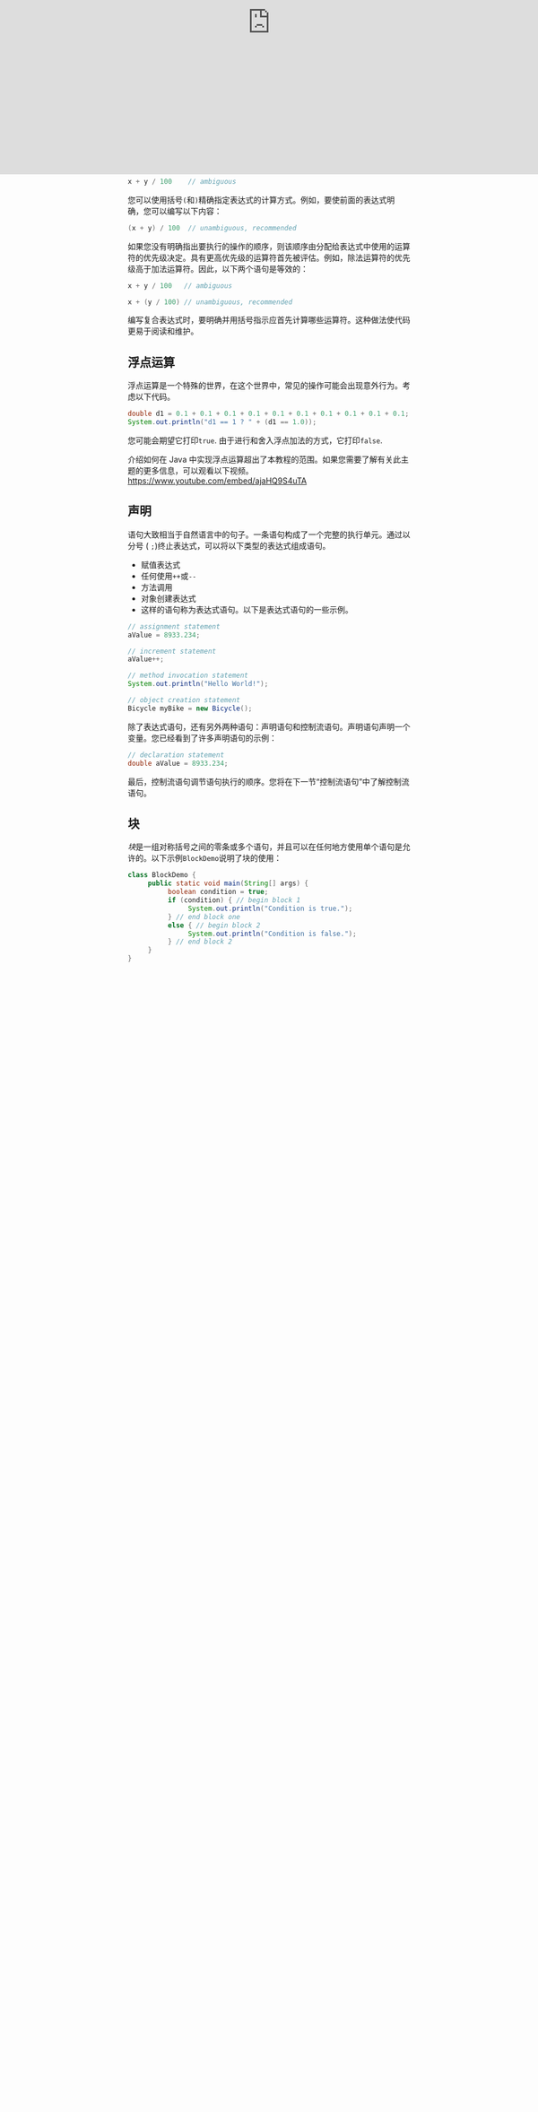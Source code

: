 ## 表达式

表达式是由变量、操作符和方法调用组成的构造，它们根据语言的语法构造，已计算结果为单个值。您已经看到了表达式的示例，如下面的代码所示:

```java
int cadence = 0;
anArray[0] = 100;
System.out.println("Element 1 at index 0: " + anArray[0]);

int result = 1 + 2; // result is now 3
if (value1 == value2)
    System.out.println("value1 == value2");
```

表达式返回值的数据类型取决于表达式中使用的元素。表达式`cadence = 0`返回 一个`int`因为赋值运算符返回的值与其左操作数的数据类型相同；在这种情况下，`cadence`是一个`int`。从其他表达式中可以看出，表达式也可以返回其他类型的值，例如`boolean`or `String`。

Java 编程语言允许您从各种较小的表达式构造复合表达式，只要表达式的一部分所需的数据类型与另一部分的数据类型相匹配。下面是一个复合表达式的例子：

```java
1 * 2 * 3
```

在这个特定的例子中，计算表达式的顺序并不重要，因为乘法的结果与顺序无关；无论您以何种顺序应用乘法，结果总是相同的。但是，并非所有表达式都是如此。例如，下面的表达式给出不同的结果，这取决于您是先执行加法还是除法运算：

```java
x + y / 100    // ambiguous
```

您可以使用括号`(`和`)`精确指定表达式的计算方式。例如，要使前面的表达式明确，您可以编写以下内容：

```java
(x + y) / 100  // unambiguous, recommended
```

如果您没有明确指出要执行的操作的顺序，则该顺序由分配给表达式中使用的运算符的优先级决定。具有更高优先级的运算符首先被评估。例如，除法运算符的优先级高于加法运算符。因此，以下两个语句是等效的：

```java
x + y / 100   // ambiguous

x + (y / 100) // unambiguous, recommended
```

编写复合表达式时，要明确并用括号指示应首先计算哪些运算符。这种做法使代码更易于阅读和维护。

 

## 浮点运算

浮点运算是一个特殊的世界，在这个世界中，常见的操作可能会出现意外行为。考虑以下代码。

```java
double d1 = 0.1 + 0.1 + 0.1 + 0.1 + 0.1 + 0.1 + 0.1 + 0.1 + 0.1 + 0.1;
System.out.println("d1 == 1 ? " + (d1 == 1.0));
```

您可能会期望它打印`true`. 由于进行和舍入浮点加法的方式，它打印`false`.

介绍如何在 Java 中实现浮点运算超出了本教程的范围。如果您需要了解有关此主题的更多信息，可以观看以下视频。https://www.youtube.com/embed/ajaHQ9S4uTA

<iframe src="https://www.youtube.com/embed/ajaHQ9S4uTA" frameborder="0" allow="accelerometer; autoplay; encrypted-media; gyroscope; picture-in-picture" allowfullscreen="" style="box-sizing: border-box; border: 0px; position: absolute; top: 0px; left: 0px; width: 964px; height: 543.375px;"></iframe>

 

## 声明

语句大致相当于自然语言中的句子。一条语句构成了一个完整的执行单元。通过以分号 ( `;`)终止表达式，可以将以下类型的表达式组成语句。

- 赋值表达式
- 任何使用`++`或`--`
- 方法调用
- 对象创建表达式
- 这样的语句称为表达式语句。以下是表达式语句的一些示例。

```java
// assignment statement
aValue = 8933.234;

// increment statement
aValue++;

// method invocation statement
System.out.println("Hello World!");

// object creation statement
Bicycle myBike = new Bicycle();
```

除了表达式语句，还有另外两种语句：声明语句和控制流语句。声明语句声明一个变量。您已经看到了许多声明语句的示例：

```java
// declaration statement
double aValue = 8933.234;
```

最后，控制流语句调节语句执行的顺序。您将在下一节“控制流语句”中了解控制流语句。

 

## 块

*块*是一组对称括号之间的零条或多个语句，并且可以在任何地方使用单个语句是允许的。以下示例`BlockDemo`说明了块的使用：

```java
class BlockDemo {
     public static void main(String[] args) {
          boolean condition = true;
          if (condition) { // begin block 1
               System.out.println("Condition is true.");
          } // end block one
          else { // begin block 2
               System.out.println("Condition is false.");
          } // end block 2
     }
}
```
